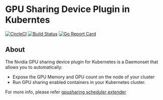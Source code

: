 # GPU Sharing Device Plugin in Kuberntes 

[![CircleCI](https://circleci.com/gh/AliyunContainerService/gpushare-device-plugin.svg?style=svg)](https://circleci.com/gh/AliyunContainerService/gpushare-device-plugin)
[![Build Status](https://travis-ci.org/AliyunContainerService/gpushare-device-plugin.svg?branch=master)](https://travis-ci.org/AliyunContainerService/gpushare-device-plugin) 
[![Go Report Card](https://goreportcard.com/badge/github.com/hnbcao/gpushare-device-plugin)](https://goreportcard.com/report/github.com/hnbcao/gpushare-device-plugin)


## About

The Nvidia GPU sharing device plugin for Kubernetes is a Daemonset that allows you to automatically:
- Expose the GPU Memory and GPU count on the node of your cluster
- Run GPU sharing enabled containers in your Kubernetes cluster.

For more info, please refer [gpusharing scheduler extender](https://github.com/AliyunContainerService/gpushare-scheduler-extender)

